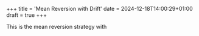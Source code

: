 +++
title = 'Mean Reversion with Drift'
date = 2024-12-18T14:00:29+01:00
draft = true
+++

This is the mean reversion strategy with 
